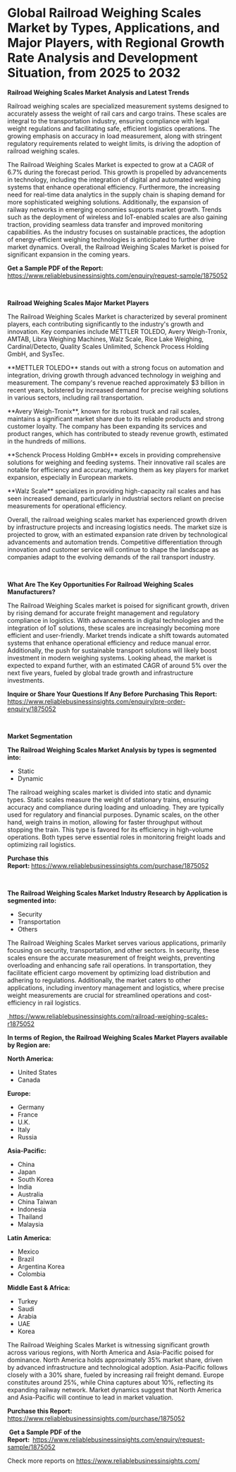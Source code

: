 <p><h1>Global Railroad Weighing Scales Market by Types, Applications, and Major Players, with Regional Growth Rate Analysis and Development Situation, from 2025 to 2032</h1></p><p><strong>Railroad Weighing Scales Market Analysis and Latest Trends</strong></p>
<p><p>Railroad weighing scales are specialized measurement systems designed to accurately assess the weight of rail cars and cargo trains. These scales are integral to the transportation industry, ensuring compliance with legal weight regulations and facilitating safe, efficient logistics operations. The growing emphasis on accuracy in load measurement, along with stringent regulatory requirements related to weight limits, is driving the adoption of railroad weighing scales.</p><p>The Railroad Weighing Scales Market is expected to grow at a CAGR of 6.7% during the forecast period. This growth is propelled by advancements in technology, including the integration of digital and automated weighing systems that enhance operational efficiency. Furthermore, the increasing need for real-time data analytics in the supply chain is shaping demand for more sophisticated weighing solutions. Additionally, the expansion of railway networks in emerging economies supports market growth. Trends such as the deployment of wireless and IoT-enabled scales are also gaining traction, providing seamless data transfer and improved monitoring capabilities. As the industry focuses on sustainable practices, the adoption of energy-efficient weighing technologies is anticipated to further drive market dynamics. Overall, the Railroad Weighing Scales Market is poised for significant expansion in the coming years.</p></p>
<p><strong>Get a Sample PDF of the Report:&nbsp;</strong> <a href="https://www.reliablebusinessinsights.com/enquiry/request-sample/1875052?utm_campaign=2302&utm_medium=2&utm_source=Github&utm_content=ia&utm_term=11042025&utm_id=railroad-weighing-scales">https://www.reliablebusinessinsights.com/enquiry/request-sample/1875052</a></p>
<p>&nbsp;</p>
<p><strong>Railroad Weighing Scales Major Market Players</strong></p>
<p><p>The Railroad Weighing Scales Market is characterized by several prominent players, each contributing significantly to the industry's growth and innovation. Key companies include METTLER TOLEDO, Avery Weigh-Tronix, AMTAB, Libra Weighing Machines, Walz Scale, Rice Lake Weighing, Cardinal/Detecto, Quality Scales Unlimited, Schenck Process Holding GmbH, and SysTec.</p><p>**METTLER TOLEDO** stands out with a strong focus on automation and integration, driving growth through advanced technology in weighing and measurement. The company's revenue reached approximately $3 billion in recent years, bolstered by increased demand for precise weighing solutions in various sectors, including rail transportation.</p><p>**Avery Weigh-Tronix**, known for its robust truck and rail scales, maintains a significant market share due to its reliable products and strong customer loyalty. The company has been expanding its services and product ranges, which has contributed to steady revenue growth, estimated in the hundreds of millions.</p><p>**Schenck Process Holding GmbH** excels in providing comprehensive solutions for weighing and feeding systems. Their innovative rail scales are notable for efficiency and accuracy, marking them as key players for market expansion, especially in European markets. </p><p>**Walz Scale** specializes in providing high-capacity rail scales and has seen increased demand, particularly in industrial sectors reliant on precise measurements for operational efficiency.</p><p>Overall, the railroad weighing scales market has experienced growth driven by infrastructure projects and increasing logistics needs. The market size is projected to grow, with an estimated expansion rate driven by technological advancements and automation trends. Competitive differentiation through innovation and customer service will continue to shape the landscape as companies adapt to the evolving demands of the rail transport industry.</p></p>
<p>&nbsp;</p>
<p><strong>What Are The Key Opportunities For Railroad Weighing Scales Manufacturers?</strong></p>
<p><p>The Railroad Weighing Scales market is poised for significant growth, driven by rising demand for accurate freight management and regulatory compliance in logistics. With advancements in digital technologies and the integration of IoT solutions, these scales are increasingly becoming more efficient and user-friendly. Market trends indicate a shift towards automated systems that enhance operational efficiency and reduce manual error. Additionally, the push for sustainable transport solutions will likely boost investment in modern weighing systems. Looking ahead, the market is expected to expand further, with an estimated CAGR of around 5% over the next five years, fueled by global trade growth and infrastructure investments.</p></p>
<p><strong>Inquire or Share Your Questions If Any Before Purchasing This Report:</strong> <a href="https://www.reliablebusinessinsights.com/enquiry/pre-order-enquiry/1875052?utm_campaign=2302&utm_medium=2&utm_source=Github&utm_content=ia&utm_term=11042025&utm_id=railroad-weighing-scales">https://www.reliablebusinessinsights.com/enquiry/pre-order-enquiry/1875052</a></p>
<p>&nbsp;</p>
<p><strong>Market Segmentation</strong></p>
<p><strong>The Railroad Weighing Scales Market Analysis by types is segmented into:</strong></p>
<p><ul><li>Static</li><li>Dynamic</li></ul></p>
<p><p>The railroad weighing scales market is divided into static and dynamic types. Static scales measure the weight of stationary trains, ensuring accuracy and compliance during loading and unloading. They are typically used for regulatory and financial purposes. Dynamic scales, on the other hand, weigh trains in motion, allowing for faster throughput without stopping the train. This type is favored for its efficiency in high-volume operations. Both types serve essential roles in monitoring freight loads and optimizing rail logistics.</p></p>
<p><strong>Purchase this Report:&nbsp;</strong><a href="https://www.reliablebusinessinsights.com/purchase/1875052?utm_campaign=2302&utm_medium=2&utm_source=Github&utm_content=ia&utm_term=11042025&utm_id=railroad-weighing-scales">https://www.reliablebusinessinsights.com/purchase/1875052</a></p>
<p>&nbsp;</p>
<p><strong>The Railroad Weighing Scales Market Industry Research by Application is segmented into:</strong></p>
<p><ul><li>Security</li><li>Transportation</li><li>Others</li></ul></p>
<p><p>The Railroad Weighing Scales Market serves various applications, primarily focusing on security, transportation, and other sectors. In security, these scales ensure the accurate measurement of freight weights, preventing overloading and enhancing safe rail operations. In transportation, they facilitate efficient cargo movement by optimizing load distribution and adhering to regulations. Additionally, the market caters to other applications, including inventory management and logistics, where precise weight measurements are crucial for streamlined operations and cost-efficiency in rail logistics.</p></p>
<p><a href="https://www.reliablebusinessinsights.com/railroad-weighing-scales-r1875052?utm_campaign=2302&utm_medium=2&utm_source=Github&utm_content=ia&utm_term=11042025&utm_id=railroad-weighing-scales">&nbsp;https://www.reliablebusinessinsights.com/railroad-weighing-scales-r1875052</a></p>
<p><strong>In terms of Region, the Railroad Weighing Scales Market Players available by Region are:</strong></p>
<p>
    <p> <strong> North America: </strong>
        <ul>
            <li>United States</li>
            <li>Canada</li>
        </ul>
        </p> 
    <p> <strong> Europe: </strong>
        <ul>
            <li>Germany</li>
            <li>France</li>
            <li>U.K.</li>
            <li>Italy</li>
            <li>Russia</li>
        </ul>
        </p> 
    <p> <strong> Asia-Pacific: </strong>
        <ul>
            <li>China</li>
            <li>Japan</li>
            <li>South Korea</li>
            <li>India</li>
            <li>Australia</li>
            <li>China Taiwan</li>
            <li>Indonesia</li>
            <li>Thailand</li>
            <li>Malaysia</li>
        </ul>
        </p> 
    <p> <strong> Latin America: </strong>
        <ul>
            <li>Mexico</li>
            <li>Brazil</li>
            <li>Argentina Korea</li>
            <li>Colombia</li>
        </ul>
        </p> 
    <p> <strong> Middle East & Africa: </strong>
        <ul>
            <li>Turkey</li>
            <li>Saudi</li>
            <li>Arabia</li>
            <li>UAE</li>
            <li>Korea</li>
        </ul>
    </p>
    </p>
<p><p>The Railroad Weighing Scales Market is witnessing significant growth across various regions, with North America and Asia-Pacific poised for dominance. North America holds approximately 35% market share, driven by advanced infrastructure and technological adoption. Asia-Pacific follows closely with a 30% share, fueled by increasing rail freight demand. Europe constitutes around 25%, while China captures about 10%, reflecting its expanding railway network. Market dynamics suggest that North America and Asia-Pacific will continue to lead in market valuation.</p></p>
<p><strong>Purchase this Report: </strong><a href="https://www.reliablebusinessinsights.com/purchase/1875052?utm_campaign=2302&utm_medium=2&utm_source=Github&utm_content=ia&utm_term=11042025&utm_id=railroad-weighing-scales">https://www.reliablebusinessinsights.com/purchase/1875052</a></p>
<p>&nbsp;<strong>Get a Sample PDF of the Report:&nbsp;&nbsp;</strong><a href="https://www.reliablebusinessinsights.com/enquiry/request-sample/1875052?utm_campaign=2302&utm_medium=2&utm_source=Github&utm_content=ia&utm_term=11042025&utm_id=railroad-weighing-scales">https://www.reliablebusinessinsights.com/enquiry/request-sample/1875052</a></p>
<p><strong></strong></p>
<p>Check more reports on <a href="https://www.reliablebusinessinsights.com/?utm_campaign=2302&utm_medium=2&utm_source=Github&utm_content=ia&utm_term=11042025&utm_id=railroad-weighing-scales">https://www.reliablebusinessinsights.com/</a></p>